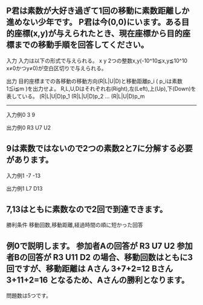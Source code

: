 P君は素数が大好き過ぎて1回の移動に素数距離しか進めない少年です。
P君は今(0,0)にいます。ある目的座標(x,y)が与えられたとき、現在座標から目的座標までの移動手順を回答してください。
------------------------------------------------------------------
入力
入力は以下の形式で与えられる。
x y
2つの整数x,y(-10^10≦x,y≦10^10 x≠0かつy≠0)が空白区切りで与えられる。

出力
目的座標までの各移動の移動方向(R|L|U|D)と移動距離p_i ( p_iは素数 1≦i≦m )を出力せよ。
R,L,U,Dはそれぞれ右(Right),左(Left),上(Up),下(Down)を表している。
(R|L|U|D)p_1
(R|L|U|D)p_2
...
(R|L|U|D)p_m

------------------------------------------------------------------

入力例0
3 9

出力例0
R3
U7
U2

9は素数ではないので2つの素数2と7に分解する必要があります。
------------------------------------------------------------------

入力例1
-7 -13

出力例1
L7
D13

7,13はともに素数なので2回で到達できます。
------------------------------------------------------------------

勝利条件
移動回数,移動距離,経過時間の順に短かった回答

例0で説明します。
参加者Aの回答が
R3
U7
U2
参加者Bの回答が
R3
U11
D2
の場合、移動回数はともに3回ですが、移動距離は
Aさん 3+7+2=12
Bさん 3+11+2=16
となるため、Aさんの勝利となります。
-------------------------------------------------------------------
問題数は5つです。
